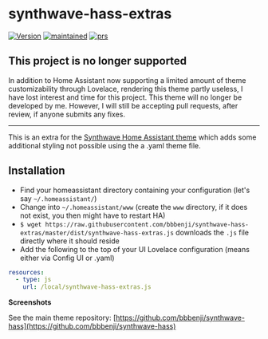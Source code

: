 # synthwave-hass-extras

[![Version](https://img.shields.io/badge/version-0.2.4-green.svg?style=flat-square&labelColor=2a2139&color=f92aad)](#)
[![maintained](https://img.shields.io/maintenance/no/2020.svg?style=flat-square&labelColor=2a2139&color=f92aad)](#)
[![prs](https://img.shields.io/badge/accepting%20PR's-yes-x?style=flat-square&labelColor=2a2139&color=f92aad)](#)

## This project is no longer supported

In addition to Home Assistant now supporting a limited amount of theme customizability through Lovelace, rendering this theme partly useless, I have lost interest and time for this project. This theme will no longer be developed by me. However, I will still be accepting pull requests, after review, if anyone submits any fixes.

---

This is an extra for the [Synthwave Home Assistant theme](https://github.com/bbbenji/synthwave-hass) which adds some additional styling not possible using the a .yaml theme file.

## Installation

* Find your homeassistant directory containing your configuration (let's say `~/.homeassistant/`)
* Change into `~/.homeassistant/www` (create the `www` directory, if it does not exist, you then might have to restart HA)
* `$ wget https://raw.githubusercontent.com/bbbenji/synthwave-hass-extras/master/dist/synthwave-hass-extras.js` downloads the `.js` file directly where it should reside
* Add the following to the top of your UI Lovelace configuration (means either via Config UI or .yaml)
``` yaml
resources:
  - type: js
    url: /local/synthwave-hass-extras.js
```

**Screenshots**

See the main theme repository: [https://github.com/bbbenji/synthwave-hass](https://github.com/bbbenji/synthwave-hass)
